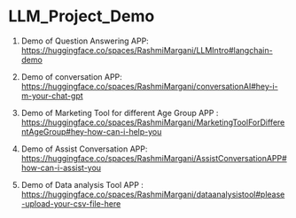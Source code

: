 # LLM_Project_Demo

1. Demo of Question Answering APP: https://huggingface.co/spaces/RashmiMargani/LLMIntro#langchain-demo

2. Demo of conversation APP: https://huggingface.co/spaces/RashmiMargani/conversationAI#hey-i-m-your-chat-gpt

3. Demo of Marketing Tool for different Age Group APP : https://huggingface.co/spaces/RashmiMargani/MarketingToolForDifferentAgeGroup#hey-how-can-i-help-you
   
4. Demo of Assist Conversation APP: https://huggingface.co/spaces/RashmiMargani/AssistConversationAPP#how-can-i-assist-you
   
5. Demo of Data analysis Tool APP : https://huggingface.co/spaces/RashmiMargani/dataanalysistool#please-upload-your-csv-file-here
